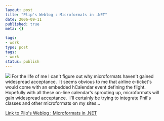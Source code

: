 ```yaml
---
layout: post
title: "Plip's Weblog : Microformats in .NET"
date: 2006-09-11
published: true
meta: {}

tags:
- work
type: post
tags:
- work
status: publish
---
```



[![](http://blog.andyeick.com/content/binary/WindowsLiveWriter/PlipsWeblogMicroformatsin.NET_C7DE/calendar_thumb%5B4%5D.jpg)](http://blog.andyeick.com/content/binary/WindowsLiveWriter/PlipsWeblogMicroformatsin.NET_C7DE/calendar%5B6%5D.jpg) For the life of me I can't figure out why microformats haven't gained widespread acceptance.  It seems obvious to me that airline e-ticket's would come with an embedded hCalendar event defining the flight.  Hopefully with all these on-line calendar's sprouting up, microformats will gain widespread acceptance.  I'll certainly be trying to integrate Phil's classes and other microformats on my sites...



[Link to Plip's Weblog : Microformats in .NET](http://weblogs.asp.net/plip/archive/2006/09/10/Microformats-in-.NET.aspx)

